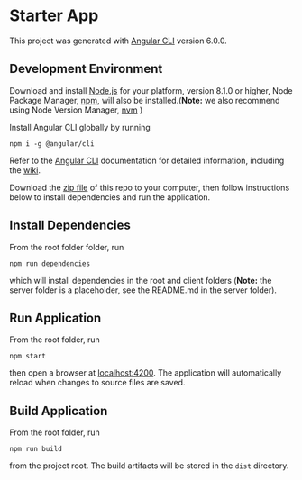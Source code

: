 # Starter App

This project was generated with [Angular CLI](https://cli.angular.io/) version 6.0.0.

<!-- ## Stackblitz

You can run this project online in a browser using [Stackblitz](http://stackblitz.io), [click here](https://stackblitz.com/github/PBGUX/ng-starter-app/tree/master/client) and start editing code! -->

## Development Environment

Download and install [Node.js](https://nodejs.org) for your platform, version 8.1.0 or higher, Node Package Manager, [npm](https://www.npmjs.com/), will also be installed.(**Note:** we also recommend using Node Version Manager, [nvm](https://github.com/creationix/nvm) )

Install Angular CLI globally by running

```
npm i -g @angular/cli
```

Refer to the [Angular CLI](https://cli.angular.io/) documentation for detailed information, including the [wiki](https://github.com/angular/angular-cli/wiki).

Download the [zip file](/PBGUX/ng-starter-app/archive/master.zip) of this repo to your computer, then follow instructions below to install dependencies and run the application.

## Install Dependencies

From the root folder folder, run

```
npm run dependencies
```

which will install dependencies in the root and client folders (**Note:** the server folder is a placeholder, see the README.md in the server folder).

## Run Application

From the root folder, run

```
npm start
```

then open a browser at [localhost:4200](http://localhost:4200). The application will automatically reload when changes to source files are saved.

## Build Application

From the root folder, run

```
npm run build
```

from the project root. The build artifacts will be stored in the `dist` directory.
